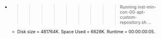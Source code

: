 * >>>>>>>>> Running inst-min-con-00-apt-custom-repository.sh ...
  * Disk size = 481764K. Space Used = 6628K. Runtime = 00:00:00:05.

